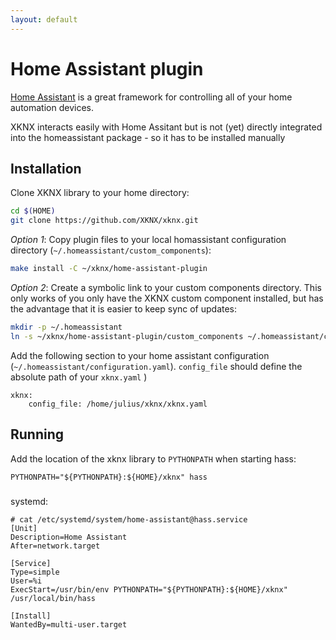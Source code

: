 ```yaml
---
layout: default
---
```


# [](#header-1)Home Assistant plugin

[Home Assistant](https://home-assistant.io/) is a great framework for controlling all of your home automation devices.

XKNX interacts easily with Home Assitant but is not (yet) directly integrated into the homeassistant package - so it has to be installed manually


## [](#header-2)Installation

Clone XKNX library to your home directory:

```bash
cd $(HOME)
git clone https://github.com/XKNX/xknx.git
```

*Option 1*: Copy plugin files to your local homassistant configuration directory (`~/.homeassistant/custom_components`):

```bash
make install -C ~/xknx/home-assistant-plugin
```

*Option 2*: Create a symbolic link to your custom components directory. This only works of you only have the XKNX custom component installed, but has the advantage that it is easier to keep sync of updates:

```bash
mkdir -p ~/.homeassistant
ln -s ~/xknx/home-assistant-plugin/custom_components ~/.homeassistant/custom_components
```


Add the following section to your home assistant configuration (`~/.homeassistant/configuration.yaml`).  `config_file` should define the absolute path of your `xknx.yaml` )

```
xknx:
    config_file: /home/julius/xknx/xknx.yaml
```


## [](#header-2)Running

Add the location of the xknx library to `PYTHONPATH` when starting hass:

```
PYTHONPATH="${PYTHONPATH}:${HOME}/xknx" hass
```



#####

systemd:

```
# cat /etc/systemd/system/home-assistant@hass.service
[Unit]
Description=Home Assistant
After=network.target

[Service]
Type=simple
User=%i
ExecStart=/usr/bin/env PYTHONPATH="${PYTHONPATH}:${HOME}/xknx" /usr/local/bin/hass

[Install]
WantedBy=multi-user.target
```

